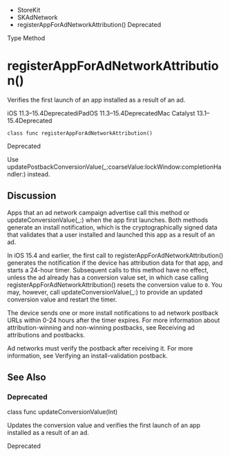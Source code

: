

- StoreKit
- SKAdNetwork
-  registerAppForAdNetworkAttribution() Deprecated

Type Method

# registerAppForAdNetworkAttribution()

Verifies the first launch of an app installed as a result of an ad.

iOS 11.3–15.4DeprecatediPadOS 11.3–15.4DeprecatedMac Catalyst 13.1–15.4Deprecated

``` source
class func registerAppForAdNetworkAttribution()
```

Deprecated

Use updatePostbackConversionValue(_:coarseValue:lockWindow:completionHandler:) instead.

## Discussion

Apps that an ad network campaign advertise call this method or updateConversionValue(_:) when the app first launches. Both methods generate an install notification, which is the cryptographically signed data that validates that a user installed and launched this app as a result of an ad.

In iOS 15.4 and earlier, the first call to registerAppForAdNetworkAttribution() generates the notification if the device has attribution data for that app, and starts a 24-hour timer. Subsequent calls to this method have no effect, unless the ad already has a conversion value set, in which case calling registerAppForAdNetworkAttribution() resets the conversion value to `0`. You may, however, call updateConversionValue(_:) to provide an updated conversion value and restart the timer.

The device sends one or more install notifications to ad network postback URLs within 0-24 hours after the timer expires. For more information about attribution-winning and non-winning postbacks, see Receiving ad attributions and postbacks.

Ad networks must verify the postback after receiving it. For more information, see Verifying an install-validation postback.

## See Also

### Deprecated

class func updateConversionValue(Int)

Updates the conversion value and verifies the first launch of an app installed as a result of an ad.

Deprecated


